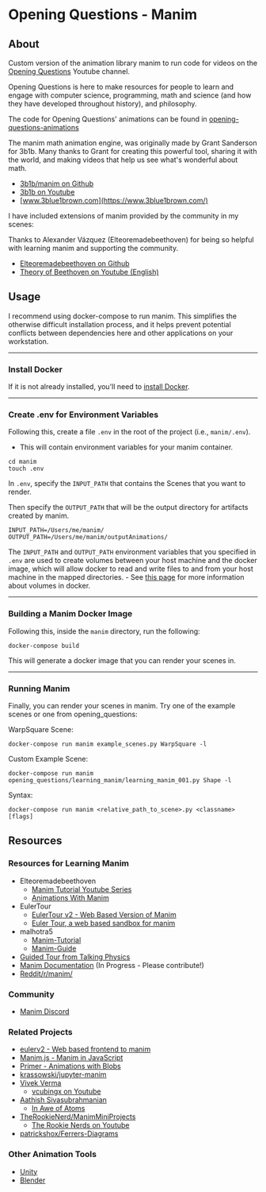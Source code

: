 # Opening Questions - Manim

## About
Custom version of the animation library manim to run code for videos on the [Opening Questions](https://www.youtube.com/channel/UCRQ5gGxixCkYamF5S3sU1hA) Youtube channel.

Opening Questions is here to make resources for people to learn and engage with computer science, programming, math and science (and how they have developed throughout history), and philosophy.

The code for Opening Questions' animations can be found in [opening-questions-animations](https://github.com/Jonathan-Llovet/opening-questions-animations)

The manim math animation engine, was originally made by Grant Sanderson for 3b1b. Many thanks to Grant for creating this powerful tool, sharing it with the world, and making videos that help us see what's wonderful about math.

- [3b1b/manim on Github](https://github.com/3b1b/manim)
- [3b1b on Youtube](https://www.youtube.com/channel/UCYO_jab_esuFRV4b17AJtAw)
- [www.3blue1brown.com](https://www.3blue1brown.com/)

I have included extensions of manim provided by the community in my scenes:

Thanks to Alexander Vázquez (Elteoremadebeethoven) for being so helpful with learning manim and supporting the community.
- [Elteoremadebeethoven on Github](https://github.com/Elteoremadebeethoven)
- [Theory of Beethoven on Youtube (English)](https://www.youtube.com/channel/UCxiWCEdx7aY88bSEUgLOC6A)

## Usage
I recommend using docker-compose to run manim. This simplifies the otherwise difficult installation process, and it helps prevent potential conflicts between dependencies here and other applications on your workstation.

---

### Install Docker
If it is not already installed, you'll need to [install Docker](https://docs.docker.com/get-docker/).

---

### Create .env for Environment Variables
Following this, create a file `.env` in the root of the project (i.e., `manim/.env`).
- This will contain environment variables for your manim container.

```shell
cd manim
touch .env
```

In `.env`, specify the `INPUT_PATH` that contains the Scenes that you want to render.

Then specify the `OUTPUT_PATH` that will be the output directory for artifacts created by manim.

```
INPUT_PATH=/Users/me/manim/
OUTPUT_PATH=/Users/me/manim/outputAnimations/
```

The `INPUT_PATH` and `OUTPUT_PATH` environment variables that you specified in `.env` are used to create volumes between your host machine and the docker image, which will allow docker to read and write files to and from your host machine in the mapped directories.
    - See [this page](https://docs.docker.com/storage/volumes/) for more information about volumes in docker.

---

### Building a Manim Docker Image
Following this, inside the `manim` directory, run the following:
```shell
docker-compose build
```

This will generate a docker image that you can render your scenes in.

---

### Running Manim
Finally, you can render your scenes in manim. Try one of the example scenes or one from opening_questions:

WarpSquare Scene:
```shell
docker-compose run manim example_scenes.py WarpSquare -l
```

Custom Example Scene:
```shell
docker-compose run manim opening_questions/learning_manim/learning_manim_001.py Shape -l
```

Syntax: 
```
docker-compose run manim <relative_path_to_scene>.py <classname> [flags]
```


## Resources
### Resources for Learning Manim
- Elteoremadebeethoven
    - [Manim Tutorial Youtube Series](https://www.youtube.com/watch?v=ENMyFGmq5OA&list=PL2B6OzTsMUrwo4hA3BBfS7ZR34K361Z8F)
    - [Animations With Manim](https://github.com/Elteoremadebeethoven/AnimationsWithManim)
- EulerTour
    - [EulerTour v2 - Web Based Version of Manim](https://eulertour.com/docs)
    - [Euler Tour, a web based sandbox for manim](https://eulertour.com/lab/example_scenes)
- malhotra5
    - [Manim-Tutorial](https://github.com/malhotra5/Manim-Tutorial)
    - [Manim-Guide](https://github.com/malhotra5/Manim-Guide)
- [Guided Tour from Talking Physics](https://talkingphysics.wordpress.com/2019/01/08/getting-started-animating-with-manim-and-python-3-7/)
- [Manim Documentation](https://manim.readthedocs.io/en/latest/index.html) (In Progress - Please contribute!)
- [Reddit/r/manim/](https://www.reddit.com/r/manim/)

### Community
- [Manim Discord](https://discord.gg/mMRrZQW)

### Related Projects
- [eulerv2 - Web based frontend to manim](https://github.com/eulertour/eulerv2)
- [Manim.js - Manim in JavaScript](https://github.com/JazonJiao/Manim.js)
- [Primer - Animations with Blobs](https://github.com/Helpsypoo/primer)
- [krassowski/jupyter-manim](https://github.com/krassowski/jupyter-manim)
- [Vivek Verma](https://github.com/vivek3141)
    - [vcubingx on Youtube](https://www.youtube.com/channel/UCv0nF8zWevEsSVcmz6mlw6A)
- [Aathish Sivasubrahmanian](https://gitlab.com/aathish04/manim-projects/-/tree/master/)
    - [In Awe of Atoms](https://gitlab.com/aathish04/manim-projects/-/blob/master/In%20Awe%20of%20Atoms/AtomThroughAges.py)
- [TheRookieNerd/ManimMiniProjects](https://github.com/TheRookieNerd/ManimMiniProjects)
    - [The Rookie Nerds on Youtube](https://www.youtube.com/channel/UC88BHsvZyAbyBLjSoF_-OCA)
- [patrickshox/Ferrers-Diagrams](https://github.com/patrickshox/Ferrers-Diagrams)

### Other Animation Tools
- [Unity](https://unity.com/)
- [Blender](https://www.blender.org/)
